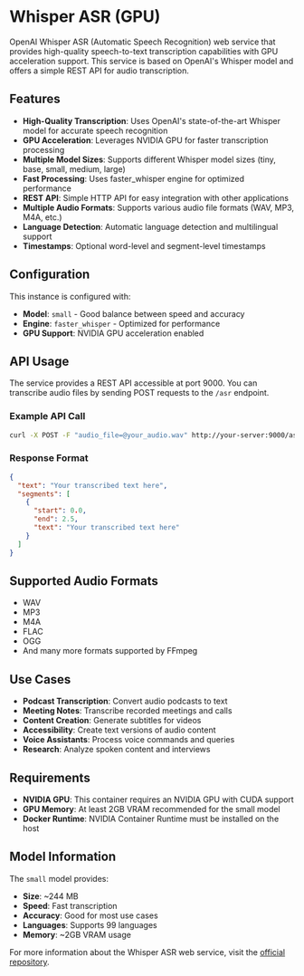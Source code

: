 # Whisper ASR (GPU)

OpenAI Whisper ASR (Automatic Speech Recognition) web service that provides high-quality speech-to-text transcription capabilities with GPU acceleration support. This service is based on OpenAI's Whisper model and offers a simple REST API for audio transcription.

## Features

- **High-Quality Transcription**: Uses OpenAI's state-of-the-art Whisper model for accurate speech recognition
- **GPU Acceleration**: Leverages NVIDIA GPU for faster transcription processing
- **Multiple Model Sizes**: Supports different Whisper model sizes (tiny, base, small, medium, large)
- **Fast Processing**: Uses faster_whisper engine for optimized performance
- **REST API**: Simple HTTP API for easy integration with other applications
- **Multiple Audio Formats**: Supports various audio file formats (WAV, MP3, M4A, etc.)
- **Language Detection**: Automatic language detection and multilingual support
- **Timestamps**: Optional word-level and segment-level timestamps

## Configuration

This instance is configured with:

- **Model**: `small` - Good balance between speed and accuracy
- **Engine**: `faster_whisper` - Optimized for performance
- **GPU Support**: NVIDIA GPU acceleration enabled

## API Usage

The service provides a REST API accessible at port 9000. You can transcribe audio files by sending POST requests to the `/asr` endpoint.

### Example API Call

```bash
curl -X POST -F "audio_file=@your_audio.wav" http://your-server:9000/asr
```

### Response Format

```json
{
  "text": "Your transcribed text here",
  "segments": [
    {
      "start": 0.0,
      "end": 2.5,
      "text": "Your transcribed text here"
    }
  ]
}
```

## Supported Audio Formats

- WAV
- MP3
- M4A
- FLAC
- OGG
- And many more formats supported by FFmpeg

## Use Cases

- **Podcast Transcription**: Convert audio podcasts to text
- **Meeting Notes**: Transcribe recorded meetings and calls
- **Content Creation**: Generate subtitles for videos
- **Accessibility**: Create text versions of audio content
- **Voice Assistants**: Process voice commands and queries
- **Research**: Analyze spoken content and interviews

## Requirements

- **NVIDIA GPU**: This container requires an NVIDIA GPU with CUDA support
- **GPU Memory**: At least 2GB VRAM recommended for the small model
- **Docker Runtime**: NVIDIA Container Runtime must be installed on the host

## Model Information

The `small` model provides:

- **Size**: ~244 MB
- **Speed**: Fast transcription
- **Accuracy**: Good for most use cases
- **Languages**: Supports 99 languages
- **Memory**: ~2GB VRAM usage

For more information about the Whisper ASR web service, visit the [official repository](https://github.com/ahmetoner/whisper-asr-webservice).
